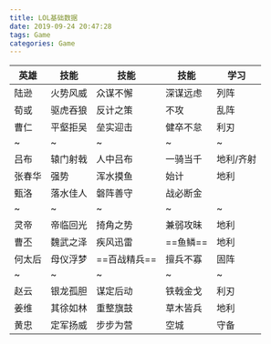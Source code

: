 ```yaml
---
title: LOL基础数据
date: 2019-09-24 20:47:28
tags: Game
categories: Game
---
```

英雄 | 技能 | 技能 | 技能 | 学习
---|---|---|---|---|
陆逊| 火势风威 | 众谋不懈 | 深谋远虑 | 列阵 |
荀或 | 驱虎吞狼 | 反计之策 | 不攻 | 乱阵 |
曹仁 | 平壑拒吴 | 垒实迎击 | 健卒不怠 | 利刃 |
~ | ~ | ~ | ~ | ~ |
吕布 | 辕门射戟 | 人中吕布 | 一骑当千 | 地利/齐射 |
张春华 | 强势 | 浑水摸鱼 | 始计 | 地利 |
甄洛 | 落水佳人 | 磐阵善守 | 战必断金 | |
~ | ~ | ~ | ~ | ~ |
灵帝 | 帝临回光 | 掎角之势 | 兼弱攻昧 | 地利 |
曹丕 | 魏武之泽 | 疾风迅雷 | ==鱼鳞== | 地利 |
何太后 | 母仪浮梦 | ==百战精兵== | 擅兵不寡 | 固阵 |
~ | ~ | ~ | ~ | ~ |
赵云 | 银龙孤胆 | 谋定后动 | 铁戟金戈 | 利刃 |
姜维 | 其徐如林 | 重整旗鼓 | 草木皆兵 | 地利 | |
黄忠 | 定军扬威 | 步步为营 | 空城 | 守备 |
